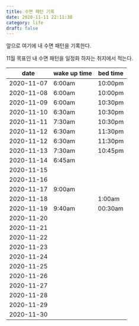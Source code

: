```yaml
---
title: 수면 패턴 기록
date: 2020-11-11 22:11:38
category: life
draft: false
---
```


앞으로 여기에 내 수면 패턴을 기록한다.

11월 목표인 내 수면 패턴을 일정화 하자는 취지에서 적는다.

| date       | wake up time | bed time |
| ---------- | ------------ | -------- |
| 2020-11-07 | 6:00am       | 10:00pm  |
| 2020-11-08 | 6:00am       | 10:00pm  |
| 2020-11-09 | 6:00am       | 10:30pm  |
| 2020-11-10 | 6:30am       | 10:30pm  |
| 2020-11-11 | 7:30am       | 10:30pm  |
| 2020-11-12 | 6:30am       | 11:30pm  |
| 2020-11-12 | 6:30am       | 11:30pm  |
| 2020-11-13 | 7:30am       | 10:45pm  |
| 2020-11-14 | 6:45am       |          |
| 2020-11-15 |              |          |
| 2020-11-16 |              |          |
| 2020-11-17 | 9:00am       |          |
| 2020-11-18 |              | 1:00am   |
| 2020-11-19 | 9:40am       | 00:30am  |
| 2020-11-20 |              |          |
| 2020-11-21 |              |          |
| 2020-11-22 |              |          |
| 2020-11-23 |              |          |
| 2020-11-24 |              |          |
| 2020-11-25 |              |          |
| 2020-11-26 |              |          |
| 2020-11-27 |              |          |
| 2020-11-28 |              |          |
| 2020-11-29 |              |          |
| 2020-11-30 |              |          |
